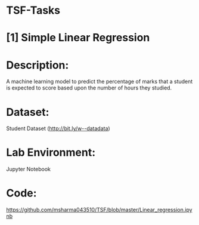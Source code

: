 # TSF-Tasks

# [1] Simple Linear Regression

# Description:
A machine learning model to predict the percentage of marks that a student is expected to score based upon the number of hours they studied.

# Dataset:
Student Dataset (http://bit.ly/w--datadata)

# Lab Environment:
Jupyter Notebook

# Code:
https://github.com/msharma043510/TSF/blob/master/Linear_regression.ipynb

